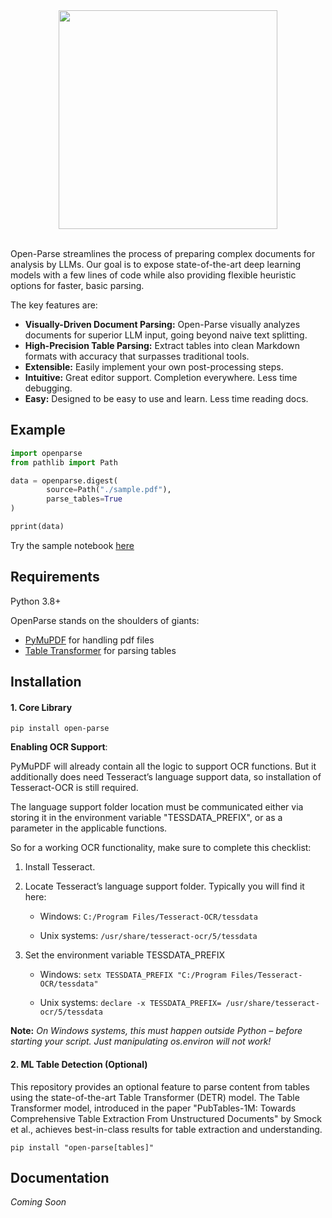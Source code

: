 <div style="text-align: center">
    <img src="https://sergey-filimonov.nyc3.digitaloceanspaces.com/open-parse/open-parse-with-text-tp-logo.webp" width="350" />
</div>
<br/>

Open-Parse streamlines the process of preparing complex documents for analysis by LLMs. Our goal is to expose state-of-the-art deep learning models with a few lines of code while also providing flexible heuristic options for faster, basic parsing. 

The key features are:

- **Visually-Driven Document Parsing:** Open-Parse visually analyzes documents for superior LLM input, going beyond naive text splitting.
- **High-Precision Table Parsing:** Extract tables into clean Markdown formats with accuracy that surpasses traditional tools.
- **Extensible:** Easily implement your own post-processing steps.
- **Intuitive:** Great editor support. Completion everywhere. Less time debugging.
- **Easy:** Designed to be easy to use and learn. Less time reading docs.



## Example

```python
import openparse
from pathlib import Path

data = openparse.digest(
		source=Path("./sample.pdf"),
		parse_tables=True
)

pprint(data)
```

Try the sample notebook <a href="https://github.com/pymupdf/PyMuPDF" class="external-link" target="_blank">here</a>


## Requirements

Python 3.8+

OpenParse stands on the shoulders of giants:

- <a href="https://github.com/pymupdf/PyMuPDF" class="external-link" target="_blank">PyMuPDF</a> for handling pdf files
- <a href="https://huggingface.co/microsoft/table-transformer-detection" class="external-link" target="_blank">Table Transformer</a> for parsing tables



## Installation

#### 1. Core Library


```console
pip install open-parse
```

**Enabling OCR Support**:

PyMuPDF will already contain all the logic to support OCR functions. But it additionally does need Tesseract’s language support data, so installation of Tesseract-OCR is still required.

The language support folder location must be communicated either via storing it in the environment variable "TESSDATA_PREFIX", or as a parameter in the applicable functions.

So for a working OCR functionality, make sure to complete this checklist:

1. Install Tesseract.

2. Locate Tesseract’s language support folder. Typically you will find it here:

   - Windows: `C:/Program Files/Tesseract-OCR/tessdata`

   - Unix systems: `/usr/share/tesseract-ocr/5/tessdata`

3. Set the environment variable TESSDATA_PREFIX

   - Windows: `setx TESSDATA_PREFIX "C:/Program Files/Tesseract-OCR/tessdata"`

   - Unix systems: `declare -x TESSDATA_PREFIX= /usr/share/tesseract-ocr/5/tessdata`

**Note:** *On Windows systems, this must happen outside Python – before starting your script. Just manipulating os.environ will not work!*

#### 2. ML Table Detection (Optional)

This repository provides an optional feature to parse content from tables using the state-of-the-art Table Transformer (DETR) model. The Table Transformer model, introduced in the paper "PubTables-1M: Towards Comprehensive Table Extraction From Unstructured Documents" by Smock et al., achieves best-in-class results for table extraction and understanding.


```console
pip install "open-parse[tables]"
```



## Documentation

*Coming Soon*
